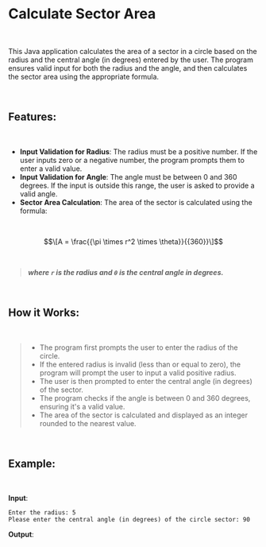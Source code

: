 # Calculate Sector Area

<br>

This Java application calculates the area of a sector in a circle based on the radius and the central angle (in degrees) entered by the user. The program ensures valid input for both the radius and the angle, and then calculates the sector area using the appropriate formula.

<br>

## Features:

<br>

- **Input Validation for Radius**: The radius must be a positive number. If the user inputs zero or a negative number, the program prompts them to enter a valid value.
- **Input Validation for Angle**: The angle must be between 0 and 360 degrees. If the input is outside this range, the user is asked to provide a valid angle.
- **Sector Area Calculation**: The area of the sector is calculated using the formula:

<br>

$$\[A = \frac{{\pi \times r^2 \times \theta}}{{360}}\]$$

<br>

> ***where `r` is the radius and `θ` is the central angle in degrees.***

<br>

## How it Works:

<br>

> - The program first prompts the user to enter the radius of the circle.
> - If the entered radius is invalid (less than or equal to zero), the program will prompt the user to input a valid positive radius.
> - The user is then prompted to enter the central angle (in degrees) of the sector.
> - The program checks if the angle is between 0 and 360 degrees, ensuring it's a valid value.
> - The area of the sector is calculated and displayed as an integer rounded to the nearest value.

<br>

## Example:

<br>

**Input**:  

```
Enter the radius: 5  
Please enter the central angle (in degrees) of the circle sector: 90
```

**Output**:

